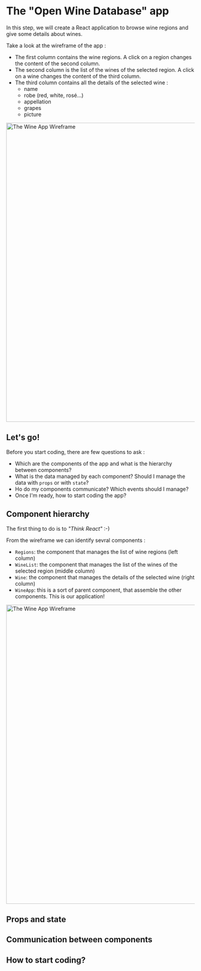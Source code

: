 # The "Open Wine Database" app

In this step, we will create a React application to browse wine regions and give some details about wines.

Take a look at the wireframe of the app :

* The first column contains the wine regions. A click on a region changes the content of the second column.
* The second column is the list of the wines of the selected region. A click on a wine changes the content of the third column.
* The third column contains all the details of the selected wine :
  * name
  * robe (red, white, rosé...)
  * appellation
  * grapes
  * picture

<img src='https://github.com/react-bootcamp/react-101/raw/master/instructions/img/wine-app-mockup.png' width='800' alt='The Wine App Wireframe'>

## Let's go!

Before you start coding, there are few questions to ask :

* Which are the components of the app and what is the hierarchy between components?
* What is the data managed by each component? Should I manage the data with `props` or with `state`?
* Ho do my components communicate? Which events should I manage?
* Once I'm ready, how to start coding the app?

## Component hierarchy

The first thing to do is to *"Think React"* :-)

From the wireframe we can identify sevral components :

* `Regions`: the component that manages the list of wine regions (left column)
* `WineList`: the component that manages the list of the wines of the selected region (middle column)
* `Wine`: the component that manages the details of the selected wine (right column)
* `WineApp`: this is a sort of parent component, that assemble the other components. This is our application!

<img src='https://github.com/react-bootcamp/react-101/raw/master/instructions/img/wine-app-mockup-components.png' width='800' alt='The Wine App Wireframe'>

## Props and state

## Communication between components

## How to start coding?
